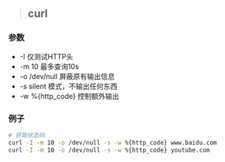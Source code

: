 >## curl
### 参数
+ -I 仅测试HTTP头
+ -m 10 最多查询10s
+ -o /dev/null 屏蔽原有输出信息
+ -s silent 模式，不输出任何东西
+ -w %{http_code} 控制额外输出
### 例子
```bash
# 获取状态码
curl -I -m 10 -o /dev/null -s -w %{http_code} www.baidu.com
curl -I -m 10 -o /dev/null -s -w %{http_code} youtube.com
```